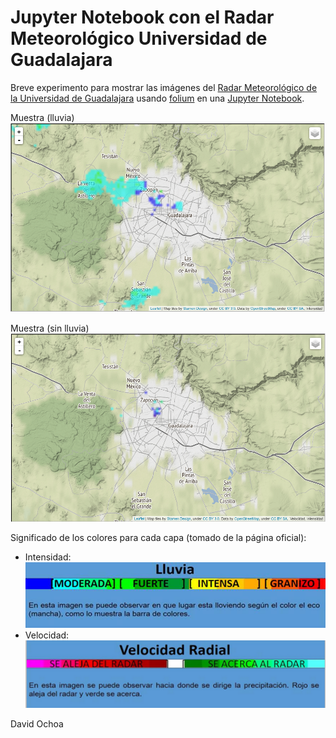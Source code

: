 # Jupyter Notebook con el Radar Meteorológico Universidad de Guadalajara

Breve experimento para mostrar las imágenes del [Radar Meteorológico de la Universidad de Guadalajara](http://astro.iam.udg.mx/radar/) usando [folium](https://github.com/python-visualization/folium) en una [Jupyter Notebook](http://jupyter.org/).

Muestra (lluvia)
![con lluvia](img/RadarUdeG-Lluvia.png)

Muestra (sin lluvia)
![sin lluvia](img/RadarUdeG.png)

Significado de los colores para cada capa (tomado de la página oficial):
* Intensidad:
![intensidad](img/intensidad.jpg)
* Velocidad:
![intensidad](img/velocidad.png)

David Ochoa
